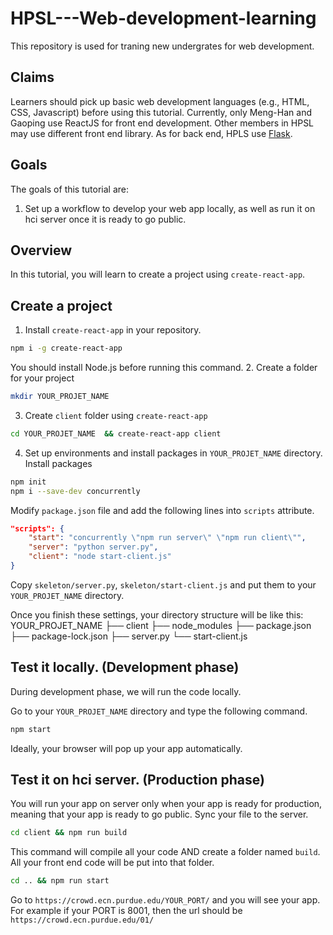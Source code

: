 # HPSL---Web-development-learning
This repository is used for traning new undergrates for web development. 

## Claims
Learners should pick up basic web development languages (e.g., HTML, CSS, Javascript) before using this tutorial. Currently, only Meng-Han and Gaoping use ReactJS for front end development. Other members in HPSL may use different front end library. As for back end, HPLS use [Flask](http://flask.pocoo.org/).

## Goals
The goals of this tutorial are:
1. Set up a workflow to develop your web app locally, as well as run it on hci server once it is ready to go public. 

## Overview
In this tutorial, you will learn to create a project using `create-react-app`.

## Create a project
1. Install `create-react-app` in your repository.
```bash
npm i -g create-react-app
```
You should install Node.js before running this command. 
2. Create a folder for your project
```bash
mkdir YOUR_PROJET_NAME
```
3. Create `client` folder using `create-react-app`
```bash
cd YOUR_PROJET_NAME  && create-react-app client
```
4. Set up environments and install packages in `YOUR_PROJET_NAME` directory.
Install packages
```bash
npm init
npm i --save-dev concurrently
```
Modify `package.json` file and add the following lines into `scripts` attribute.
```json
"scripts": {
    "start": "concurrently \"npm run server\" \"npm run client\"",
    "server": "python server.py",
    "client": "node start-client.js"
}
```
Copy `skeleton/server.py`, `skeleton/start-client.js` and put them to your `YOUR_PROJET_NAME` directory.

Once you finish these settings, your directory structure will be like this:
YOUR_PROJET_NAME
├── client
├── node_modules
├── package.json
├── package-lock.json
├── server.py
└── start-client.js

## Test it locally. (Development phase)
During development phase, we will run the code locally. 

Go to your `YOUR_PROJET_NAME` directory and type the following command.
```bash
npm start
```
Ideally, your browser will pop up your app automatically.

## Test it on hci server. (Production phase)
You will run your app on server only when your app is ready for production, meaning that your app is ready to go public. 
Sync your file to the server. 
```bash
cd client && npm run build
```
This command will compile all your code AND create a folder named `build`. All your front end code will be put into that folder.
```bash
cd .. && npm run start
```
Go to `https://crowd.ecn.purdue.edu/YOUR_PORT/` and you will see your app. For example if your PORT is 8001, then the url should be `https://crowd.ecn.purdue.edu/01/`





